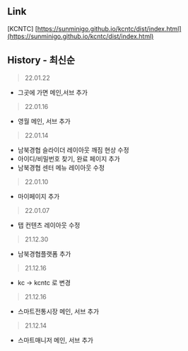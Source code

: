 ## Link
[KCNTC] [https://sunminigo.github.io/kcntc/dist/index.html](https://sunminigo.github.io/kcntc/dist/index.html)


## History - 최신순
> 22.01.22
- 그곳에 가면 메인,서브 추가

> 22.01.16
- 영월 메인, 서브 추가

> 22.01.14
- 남북경협 슬라이더 레이아웃 깨짐 현상 수정
- 아이디/비밀번호 찾기, 완료 페이지 추가
- 남북경협 센터 메뉴 레이아웃 수정

> 22.01.10
- 마이페이지 추가

> 22.01.07
-  탭 컨텐츠 레이아웃 수정

> 21.12.30
- 남북경협플랫폼 추가

> 21.12.16
- kc -> kcntc 로 변경
 
> 21.12.16
- 스마트전통시장 메인, 서브 추가

> 21.12.14
- 스마트매니저 메인, 서브 추가

